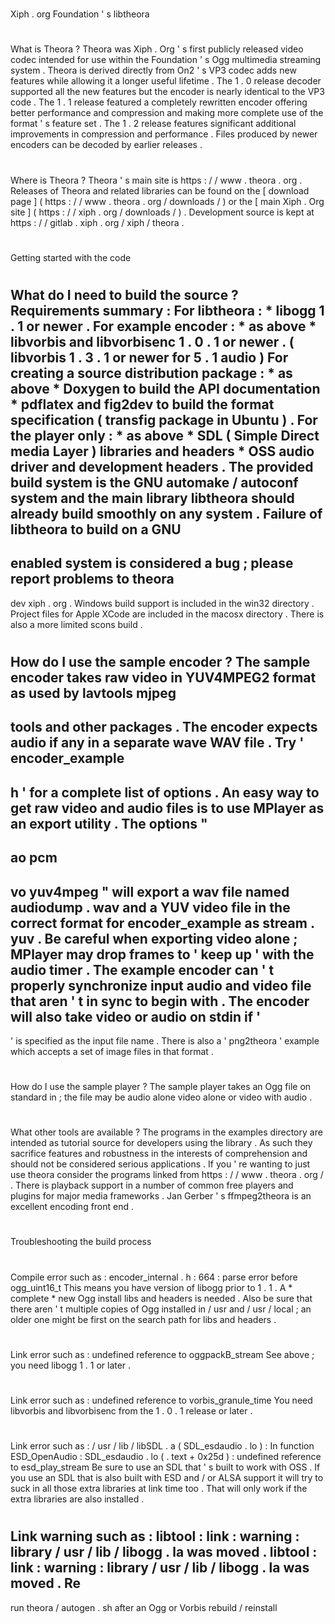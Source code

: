 #
Xiph
.
org
Foundation
'
s
libtheora
#
#
#
What
is
Theora
?
Theora
was
Xiph
.
Org
'
s
first
publicly
released
video
codec
intended
for
use
within
the
Foundation
'
s
Ogg
multimedia
streaming
system
.
Theora
is
derived
directly
from
On2
'
s
VP3
codec
adds
new
features
while
allowing
it
a
longer
useful
lifetime
.
The
1
.
0
release
decoder
supported
all
the
new
features
but
the
encoder
is
nearly
identical
to
the
VP3
code
.
The
1
.
1
release
featured
a
completely
rewritten
encoder
offering
better
performance
and
compression
and
making
more
complete
use
of
the
format
'
s
feature
set
.
The
1
.
2
release
features
significant
additional
improvements
in
compression
and
performance
.
Files
produced
by
newer
encoders
can
be
decoded
by
earlier
releases
.
#
#
#
Where
is
Theora
?
Theora
'
s
main
site
is
https
:
/
/
www
.
theora
.
org
.
Releases
of
Theora
and
related
libraries
can
be
found
on
the
[
download
page
]
(
https
:
/
/
www
.
theora
.
org
/
downloads
/
)
or
the
[
main
Xiph
.
Org
site
]
(
https
:
/
/
xiph
.
org
/
downloads
/
)
.
Development
source
is
kept
at
https
:
/
/
gitlab
.
xiph
.
org
/
xiph
/
theora
.
#
#
Getting
started
with
the
code
#
#
#
What
do
I
need
to
build
the
source
?
Requirements
summary
:
For
libtheora
:
*
libogg
1
.
1
or
newer
.
For
example
encoder
:
*
as
above
*
libvorbis
and
libvorbisenc
1
.
0
.
1
or
newer
.
(
libvorbis
1
.
3
.
1
or
newer
for
5
.
1
audio
)
For
creating
a
source
distribution
package
:
*
as
above
*
Doxygen
to
build
the
API
documentation
*
pdflatex
and
fig2dev
to
build
the
format
specification
(
transfig
package
in
Ubuntu
)
.
For
the
player
only
:
*
as
above
*
SDL
(
Simple
Direct
media
Layer
)
libraries
and
headers
*
OSS
audio
driver
and
development
headers
.
The
provided
build
system
is
the
GNU
automake
/
autoconf
system
and
the
main
library
libtheora
should
already
build
smoothly
on
any
system
.
Failure
of
libtheora
to
build
on
a
GNU
-
enabled
system
is
considered
a
bug
;
please
report
problems
to
theora
-
dev
xiph
.
org
.
Windows
build
support
is
included
in
the
win32
directory
.
Project
files
for
Apple
XCode
are
included
in
the
macosx
directory
.
There
is
also
a
more
limited
scons
build
.
#
#
#
How
do
I
use
the
sample
encoder
?
The
sample
encoder
takes
raw
video
in
YUV4MPEG2
format
as
used
by
lavtools
mjpeg
-
tools
and
other
packages
.
The
encoder
expects
audio
if
any
in
a
separate
wave
WAV
file
.
Try
'
encoder_example
-
h
'
for
a
complete
list
of
options
.
An
easy
way
to
get
raw
video
and
audio
files
is
to
use
MPlayer
as
an
export
utility
.
The
options
"
-
ao
pcm
-
vo
yuv4mpeg
"
will
export
a
wav
file
named
audiodump
.
wav
and
a
YUV
video
file
in
the
correct
format
for
encoder_example
as
stream
.
yuv
.
Be
careful
when
exporting
video
alone
;
MPlayer
may
drop
frames
to
'
keep
up
'
with
the
audio
timer
.
The
example
encoder
can
'
t
properly
synchronize
input
audio
and
video
file
that
aren
'
t
in
sync
to
begin
with
.
The
encoder
will
also
take
video
or
audio
on
stdin
if
'
-
'
is
specified
as
the
input
file
name
.
There
is
also
a
'
png2theora
'
example
which
accepts
a
set
of
image
files
in
that
format
.
#
#
#
How
do
I
use
the
sample
player
?
The
sample
player
takes
an
Ogg
file
on
standard
in
;
the
file
may
be
audio
alone
video
alone
or
video
with
audio
.
#
#
#
What
other
tools
are
available
?
The
programs
in
the
examples
directory
are
intended
as
tutorial
source
for
developers
using
the
library
.
As
such
they
sacrifice
features
and
robustness
in
the
interests
of
comprehension
and
should
not
be
considered
serious
applications
.
If
you
'
re
wanting
to
just
use
theora
consider
the
programs
linked
from
https
:
/
/
www
.
theora
.
org
/
.
There
is
playback
support
in
a
number
of
common
free
players
and
plugins
for
major
media
frameworks
.
Jan
Gerber
'
s
ffmpeg2theora
is
an
excellent
encoding
front
end
.
#
#
Troubleshooting
the
build
process
#
#
#
Compile
error
such
as
:
encoder_internal
.
h
:
664
:
parse
error
before
ogg_uint16_t
This
means
you
have
version
of
libogg
prior
to
1
.
1
.
A
*
complete
*
new
Ogg
install
libs
and
headers
is
needed
.
Also
be
sure
that
there
aren
'
t
multiple
copies
of
Ogg
installed
in
/
usr
and
/
usr
/
local
;
an
older
one
might
be
first
on
the
search
path
for
libs
and
headers
.
#
#
#
Link
error
such
as
:
undefined
reference
to
oggpackB_stream
See
above
;
you
need
libogg
1
.
1
or
later
.
#
#
#
Link
error
such
as
:
undefined
reference
to
vorbis_granule_time
You
need
libvorbis
and
libvorbisenc
from
the
1
.
0
.
1
release
or
later
.
#
#
#
Link
error
such
as
:
/
usr
/
lib
/
libSDL
.
a
(
SDL_esdaudio
.
lo
)
:
In
function
ESD_OpenAudio
:
SDL_esdaudio
.
lo
(
.
text
+
0x25d
)
:
undefined
reference
to
esd_play_stream
Be
sure
to
use
an
SDL
that
'
s
built
to
work
with
OSS
.
If
you
use
an
SDL
that
is
also
built
with
ESD
and
/
or
ALSA
support
it
will
try
to
suck
in
all
those
extra
libraries
at
link
time
too
.
That
will
only
work
if
the
extra
libraries
are
also
installed
.
#
#
#
Link
warning
such
as
:
libtool
:
link
:
warning
:
library
/
usr
/
lib
/
libogg
.
la
was
moved
.
libtool
:
link
:
warning
:
library
/
usr
/
lib
/
libogg
.
la
was
moved
.
Re
-
run
theora
/
autogen
.
sh
after
an
Ogg
or
Vorbis
rebuild
/
reinstall
